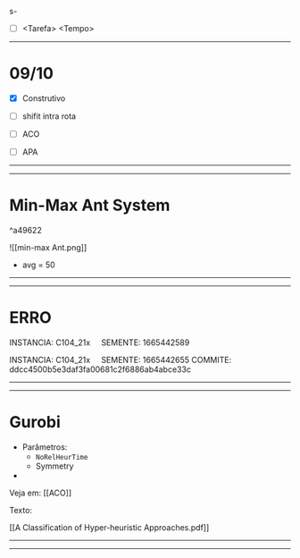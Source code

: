 s-
- [ ] \<Tarefa\> \<Tempo\>



***

# 09/10 

- [x] Construtivo
- [ ] shifit intra rota
- [ ] ACO
- [ ] APA



---
---


# Min-Max Ant System

^a49622

![[min-max Ant.png]]
- avg = 50


---
---



# ERRO

INSTANCIA: C104_21x     SEMENTE: 1665442589

INSTANCIA: C104_21x     SEMENTE: 1665442655
COMMITE: ddcc4500b5e3daf3fa00681c2f6886ab4abce33c

---
---


# Gurobi
- Parâmetros:
	- `NoRelHeurTime`
	- Symmetry
- 

 Veja em: [[ACO]]
 

Texto:

[[A Classification of Hyper-heuristic Approaches.pdf]]



---
---

